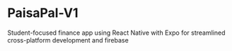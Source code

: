 # PaisaPal-V1
Student-focused finance app using React Native with Expo for streamlined cross-platform development and firebase
